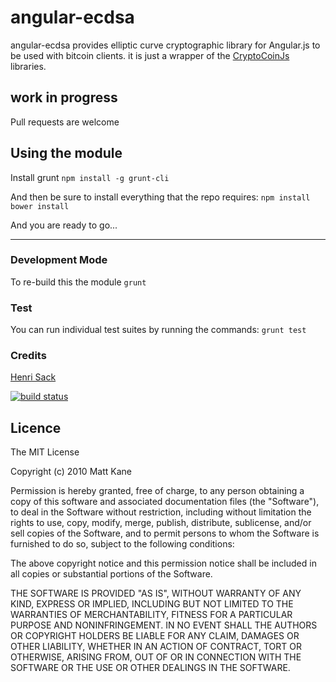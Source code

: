 angular-ecdsa
==============

angular-ecdsa provides elliptic curve cryptographic library for Angular.js to be used with bitcoin clients. it is just a wrapper of the [CryptoCoinJs](cryptocoinjs.com) libraries.

## work in progress
Pull requests are welcome

## Using the module

Install grunt
`npm install -g grunt-cli`

And then be sure to install everything that the repo requires:
`npm install`
`bower install`

And you are ready to go...

***

### Development Mode

To re-build this the module
`grunt`


### Test

You can run individual test suites by running the commands:
`grunt test`


### Credits
[Henri Sack](https://github.com/sacketty/)


[![build status](https://secure.travis-ci.org/sacketty/eccrypto.png)](http://travis-ci.org/sacketty/eccrypto)

## Licence ##

The MIT License

Copyright (c) 2010 Matt Kane

Permission is hereby granted, free of charge, to any person obtaining a copy
of this software and associated documentation files (the "Software"), to deal
in the Software without restriction, including without limitation the rights
to use, copy, modify, merge, publish, distribute, sublicense, and/or sell
copies of the Software, and to permit persons to whom the Software is
furnished to do so, subject to the following conditions:

The above copyright notice and this permission notice shall be included in
all copies or substantial portions of the Software.

THE SOFTWARE IS PROVIDED "AS IS", WITHOUT WARRANTY OF ANY KIND, EXPRESS OR
IMPLIED, INCLUDING BUT NOT LIMITED TO THE WARRANTIES OF MERCHANTABILITY,
FITNESS FOR A PARTICULAR PURPOSE AND NONINFRINGEMENT. IN NO EVENT SHALL THE
AUTHORS OR COPYRIGHT HOLDERS BE LIABLE FOR ANY CLAIM, DAMAGES OR OTHER
LIABILITY, WHETHER IN AN ACTION OF CONTRACT, TORT OR OTHERWISE, ARISING FROM,
OUT OF OR IN CONNECTION WITH THE SOFTWARE OR THE USE OR OTHER DEALINGS IN
THE SOFTWARE.